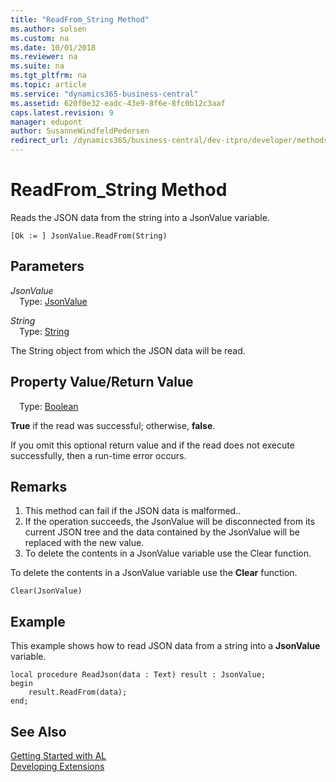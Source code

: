 ```yaml
---
title: "ReadFrom_String Method"
ms.author: solsen
ms.custom: na
ms.date: 10/01/2018
ms.reviewer: na
ms.suite: na
ms.tgt_pltfrm: na
ms.topic: article
ms.service: "dynamics365-business-central"
ms.assetid: 620f0e32-eadc-43e9-8f6e-8fc0b12c3aaf
caps.latest.revision: 9
manager: edupont
author: SusanneWindfeldPedersen
redirect_url: /dynamics365/business-central/dev-itpro/developer/methods-auto/library
---
```


 

# ReadFrom_String Method

Reads the JSON data from the string into a JsonValue variable.

```
[Ok := ] JsonValue.ReadFrom(String)
```

## Parameters
*JsonValue*  
&emsp;Type: [JsonValue](jsonvalue-class.md)

*String*  
&emsp;Type: [String](../datatypes/devenv-text-data-type.md)

The String object from which the JSON data will be read.

## Property Value/Return Value
&emsp;Type: [Boolean](../datatypes/devenv-boolean-data-type.md)

**True** if the read was successful; otherwise, **false**.

If you omit this optional return value and if the read does not execute successfully, then a run-time error occurs.

## Remarks
1. This method can fail if the JSON data is malformed..
2. If the operation succeeds, the JsonValue will be disconnected from its current JSON tree and the data contained by the JsonValue will be replaced with the new value.
3. To delete the contents in a JsonValue variable use the Clear function.

To delete the contents in a JsonValue variable use the **Clear** function.

```
Clear(JsonValue)
```

## Example
This example shows how to read JSON data from a string into a **JsonValue** variable.

```
local procedure ReadJson(data : Text) result : JsonValue;
begin
    result.ReadFrom(data);    
end;

```

## See Also
[Getting Started with AL](../devenv-get-started.md)  
[Developing Extensions](../devenv-dev-overview.md)
